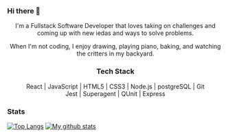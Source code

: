 ### Hi there 👋

<!--
**prudhomk/prudhomk** is a ✨ _special_ ✨ repository because its `README.md` (this file) appears on your GitHub profile.

Here are some ideas to get you started:

- 🔭 I’m currently working on ...
- 🌱 I’m currently learning ...
- 👯 I’m looking to collaborate on ...
- 🤔 I’m looking for help with ...
- 💬 Ask me about ...
- 📫 How to reach me: ...
- 😄 Pronouns: ...
- ⚡ Fun fact: ...
-->
<div align="center">
    <p>I'm a Fullstack Software Developer that loves taking on challenges and coming up with new iedas and ways to solve problems.</p>  
    <p> When I'm not coding, I enjoy drawing, playing piano, baking, and watching the critters in my backyard.</p>
</div>
<div align="center">
  <h3> Tech Stack </h3>
  <div align="center">
    React | JavaScript | HTML5 | CSS3 | Node.js | postgreSQL | Git 
  </div>
   <div align="center">
    Jest | Superagent | QUnit | Express  
  </div>
    
</div>

### Stats
[![Top Langs](https://github-readme-stats.vercel.app/api/top-langs/?username=prudhomk&layout=compact&theme=vision-friendly-dark)](https://github.com/prudhomk/github-readme-stats)
[![My github stats](https://github-readme-stats.vercel.app/api?username=prudhomk&hide=stars,issues&show_icons=true&include_all_commits=true&theme=vision-friendly-dark)](https://github.com/prudhomk/github-readme-stats)
